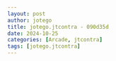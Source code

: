 ```yaml
---
layout: post
author: jotego
title: jotego.jtcontra - 090d35d
date: 2024-10-25
categories: [Arcade, jtcontra]
tags: [jotego.jtcontra]
---
```


